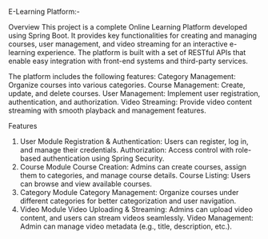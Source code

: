 E-Learning Platform:-

Overview
This project is a complete Online Learning Platform developed using Spring Boot. It provides key functionalities for creating and managing courses, user management, and video streaming for an interactive e-learning experience. The platform is built with a set of RESTful APIs that enable easy integration with front-end systems and third-party services.

The platform includes the following features:
Category Management: Organize courses into various categories.
Course Management: Create, update, and delete courses.
User Management: Implement user registration, authentication, and authorization.
Video Streaming: Provide video content streaming with smooth playback and management features.

Features
1. User Module
Registration & Authentication: Users can register, log in, and manage their credentials.
Authorization: Access control with role-based authentication using Spring Security.
2. Course Module
Course Creation: Admins can create courses, assign them to categories, and manage course details.
Course Listing: Users can browse and view available courses.
3. Category Module
Category Management: Organize courses under different categories for better categorization and user navigation.
4. Video Module
Video Uploading & Streaming: Admins can upload video content, and users can stream videos seamlessly.
Video Management: Admin can manage video metadata (e.g., title, description, etc.).
